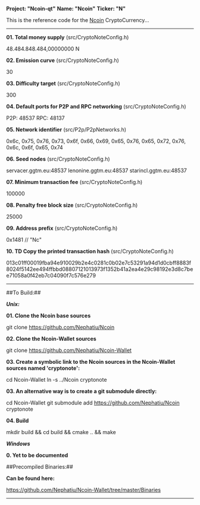 **Project: "Ncoin-qt"**
**Name: "Ncoin"**
**Ticker: "N"**

This is the reference code for the [Ncoin](http://ncoin.ggtm.eu) CryptoCurrency...

-----

**01. Total money supply** (src/CryptoNoteConfig.h)

48.484.848.484,00000000 N

**02. Emission curve** (src/CryptoNoteConfig.h)

30

**03. Difficulty target** (src/CryptoNoteConfig.h)

300

**04. Default ports for P2P and RPC networking** (src/CryptoNoteConfig.h)

P2P: 48537
RPC: 48137

**05. Network identifier** (src/P2p/P2pNetworks.h)

0x6c, 0x75, 0x76, 0x73, 0x6f, 0x66, 0x69, 0x65, 0x76, 0x65, 0x72, 0x76, 0x6c, 0x6f, 0x65, 0x74

**06. Seed nodes** (src/CryptoNoteConfig.h)

servacer.ggtm.eu:48537
lenonine.ggtm.eu:48537
starincl.ggtm.eu:48537

**07. Minimum transaction fee** (src/CryptoNoteConfig.h)

100000

**08. Penalty free block size** (src/CryptoNoteConfig.h)

25000

**09. Address prefix** (src/CryptoNoteConfig.h)

0x1481 // "Nc"

**10. TD Copy the printed transaction hash** (src/CryptoNoteConfig.h)

013c01ff00019fba94e910029b2e4c0281c0b02e7c53291a94d1d0cbff8883f8024f5142ee494ffbbd08807121013973f1352b41a2ea4e29c98192e3d8c7bee71058a0f42eb7c04090f7c576e279

-----

##To Build:##

***_Unix:_***

**01. Clone the Ncoin base sources**

git clone https://github.com/Nephatiu/Ncoin

**02. Clone the Ncoin-Wallet sources**

git clone https://github.com/Nephatiu/Ncoin-Wallet

**03. Create a symbolic link to the Ncoin sources in the Ncoin-Wallet sources named 'cryptonote':**

cd Ncoin-Wallet
ln -s ../Ncoin cryptonote

**03. An alternative way is to create a git submodule directly:**

cd Ncoin-Wallet
git submodule add https://github.com/Nephatiu/Ncoin cryptonote

**04. Build**

mkdir build && cd build && cmake .. && make

***_Windows_***

**0. Yet to be documented**

##Precompiled Binaries:##

**Can be found here:**

https://github.com/Nephatiu/Ncoin-Wallet/tree/master/Binaries

-----
